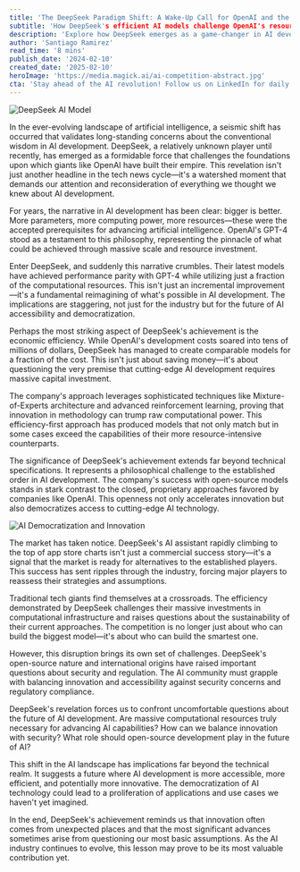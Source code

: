 ```yaml
---
title: 'The DeepSeek Paradigm Shift: A Wake-Up Call for OpenAI and the AI Industry'
subtitle: 'How DeepSeek's efficient AI models challenge OpenAI's resource-heavy approach'
description: 'Explore how DeepSeek emerges as a game-changer in AI development, achieving GPT-4-level performance with a fraction of resources, challenging OpenAI and industry assumptions about computational requirements. This paradigm shift suggests a future where AI development becomes more accessible and efficient.'
author: 'Santiago Ramirez'
read_time: '8 mins'
publish_date: '2024-02-10'
created_date: '2025-02-10'
heroImage: 'https://media.magick.ai/ai-competition-abstract.jpg'
cta: 'Stay ahead of the AI revolution! Follow us on LinkedIn for daily insights into groundbreaking developments like DeepSeek's efficient AI models and their impact on the industry landscape.'
---
```


![DeepSeek AI Model](https://i.magick.ai/PIXE/1739243292861_magick_img.webp)

In the ever-evolving landscape of artificial intelligence, a seismic shift has occurred that validates long-standing concerns about the conventional wisdom in AI development. DeepSeek, a relatively unknown player until recently, has emerged as a formidable force that challenges the foundations upon which giants like OpenAI have built their empire. This revelation isn't just another headline in the tech news cycle—it's a watershed moment that demands our attention and reconsideration of everything we thought we knew about AI development.

For years, the narrative in AI development has been clear: bigger is better. More parameters, more computing power, more resources—these were the accepted prerequisites for advancing artificial intelligence. OpenAI's GPT-4 stood as a testament to this philosophy, representing the pinnacle of what could be achieved through massive scale and resource investment.

Enter DeepSeek, and suddenly this narrative crumbles. Their latest models have achieved performance parity with GPT-4 while utilizing just a fraction of the computational resources. This isn't just an incremental improvement—it's a fundamental reimagining of what's possible in AI development. The implications are staggering, not just for the industry but for the future of AI accessibility and democratization.

Perhaps the most striking aspect of DeepSeek's achievement is the economic efficiency. While OpenAI's development costs soared into tens of millions of dollars, DeepSeek has managed to create comparable models for a fraction of the cost. This isn't just about saving money—it's about questioning the very premise that cutting-edge AI development requires massive capital investment.

The company's approach leverages sophisticated techniques like Mixture-of-Experts architecture and advanced reinforcement learning, proving that innovation in methodology can trump raw computational power. This efficiency-first approach has produced models that not only match but in some cases exceed the capabilities of their more resource-intensive counterparts.

The significance of DeepSeek's achievement extends far beyond technical specifications. It represents a philosophical challenge to the established order in AI development. The company's success with open-source models stands in stark contrast to the closed, proprietary approaches favored by companies like OpenAI. This openness not only accelerates innovation but also democratizes access to cutting-edge AI technology.

![AI Democratization and Innovation](https://i.magick.ai/PIXE/1739243292865_magick_img.webp)

The market has taken notice. DeepSeek's AI assistant rapidly climbing to the top of app store charts isn't just a commercial success story—it's a signal that the market is ready for alternatives to the established players. This success has sent ripples through the industry, forcing major players to reassess their strategies and assumptions.

Traditional tech giants find themselves at a crossroads. The efficiency demonstrated by DeepSeek challenges their massive investments in computational infrastructure and raises questions about the sustainability of their current approaches. The competition is no longer just about who can build the biggest model—it's about who can build the smartest one.

However, this disruption brings its own set of challenges. DeepSeek's open-source nature and international origins have raised important questions about security and regulation. The AI community must grapple with balancing innovation and accessibility against security concerns and regulatory compliance.

DeepSeek's revelation forces us to confront uncomfortable questions about the future of AI development. Are massive computational resources truly necessary for advancing AI capabilities? How can we balance innovation with security? What role should open-source development play in the future of AI?

This shift in the AI landscape has implications far beyond the technical realm. It suggests a future where AI development is more accessible, more efficient, and potentially more innovative. The democratization of AI technology could lead to a proliferation of applications and use cases we haven't yet imagined.

In the end, DeepSeek's achievement reminds us that innovation often comes from unexpected places and that the most significant advances sometimes arise from questioning our most basic assumptions. As the AI industry continues to evolve, this lesson may prove to be its most valuable contribution yet.